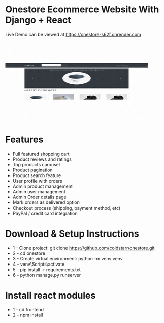 # Onestore Ecommerce Website With Django + React

Live Demo can be viewed at https://onestore-s62f.onrender.com

<img src="https://github.com/coldstarr/onestore/blob/main/static/images/onestore.gif" width="450" height="250" />


# Features
* Full featured shopping cart
* Product reviews and ratings
* Top products carousel
* Product pagination
* Product search feature
* User profile with orders
* Admin product management
* Admin user management
* Admin Order details page
* Mark orders as delivered option
* Checkout process (shipping, payment method, etc)
* PayPal / credit card integration


# Download & Setup Instructions

* 1 - Clone project: git clone https://github.com/coldstarr/onestore.git
* 2 - cd onestore
* 3 - Create virtual environment: python -m venv venv
* 4 - venv\Scripts\activate
* 5 - pip install -r requirements.txt
* 6 - python manage.py runserver

# Install react modules
* 1 - cd frontend
* 2 - npm install
